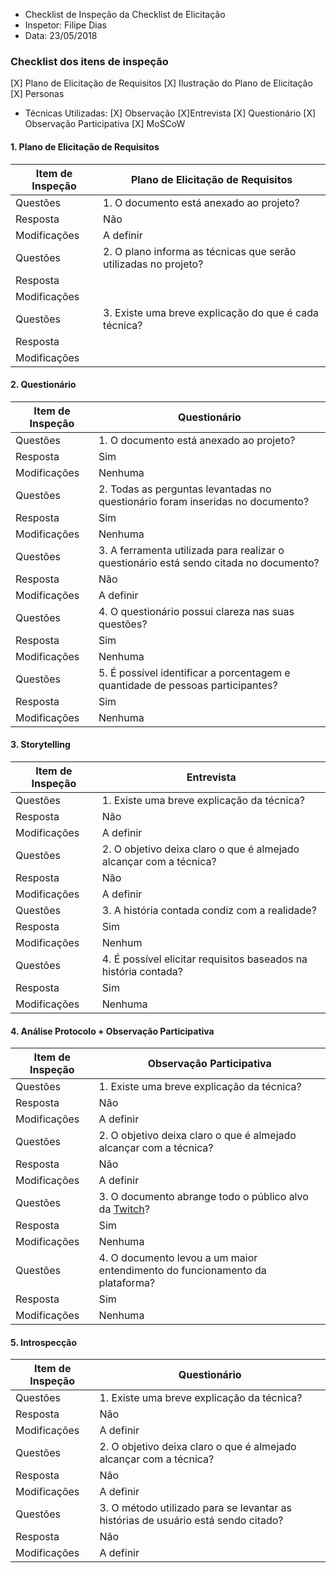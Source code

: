 * Checklist de Inspeção da Checklist de Elicitação
* Inspetor: Filipe Dias
* Data: 23/05/2018

### Checklist dos itens de inspeção
[X] Plano de Elicitação de Requisitos
[X] Ilustração do Plano de Elicitação
[X] Personas

* Técnicas Utilizadas:
[X] Observação
[X]Entrevista
[X] Questionário
[X] Observação Participativa
[X] MoSCoW

#### 1. Plano de Elicitação de Requisitos
|Item de Inspeção|Plano de Elicitação de Requisitos|
|------|-------|
Questões|1. O documento está anexado ao projeto?|
Resposta|   Não|
Modificações| A definir|
Questões|2. O plano informa as técnicas que serão utilizadas no projeto?|
Resposta||	
Modificações||
Questões|3. Existe uma breve explicação do que é cada técnica?
Resposta||
Modificações||

#### 2. Questionário
|Item de Inspeção|Questionário|
|------|-------|
Questões|1. O documento está anexado ao projeto?|
Resposta|Sim|
Modificações|Nenhuma|
Questões|2. Todas as perguntas levantadas no questionário foram inseridas no documento?|
Resposta|Sim|
Modificações|Nenhuma|
Questões|3. A ferramenta utilizada para realizar o questionário está sendo citada no documento?
Resposta|Não|
Modificações|A definir|
Questões|4. O questionário possui clareza nas suas questões?|
Resposta|Sim|
Modificações|Nenhuma|
Questões|5. É possível identificar a porcentagem e quantidade de pessoas participantes?|
Resposta|Sim|
Modificações|Nenhuma|

#### 3. Storytelling
|Item de Inspeção|Entrevista|
|------|-------|
Questões|1. Existe uma breve explicação da técnica?|
Resposta|Não|
Modificações|A definir|
Questões|2. O objetivo deixa claro o que é almejado alcançar com a técnica?|
Resposta|Não|
Modificações|A definir|
Questões|3. A história contada condiz com a realidade?
Resposta|Sim|
Modificações|Nenhum|
Questões|4. É possível elicitar requisitos baseados na história contada?|
Resposta|Sim|
Modificações|Nenhuma|

#### 4. Análise Protocolo + Observação Participativa
|Item de Inspeção|Observação Participativa|
|------|-------|
Questões|1. Existe uma breve explicação da técnica?|
Resposta|Não|
Modificações|A definir|
Questões|2. O objetivo deixa claro o que é almejado alcançar com a técnica?|
Resposta|Não|
Modificações|A definir|
Questões|3. O documento abrange todo o público alvo da [Twitch](https://github.com/gabrielziegler3/Requisitos-2018-1/wiki/Twitch)?
Resposta|Sim|
Modificações|Nenhuma|
Questões|4. O documento levou a um maior entendimento do funcionamento da plataforma?|
Resposta|Sim|
Modificações|Nenhuma|


#### 5. Introspecção
|Item de Inspeção|Questionário|
|------|-------|
Questões|1. Existe uma breve explicação da técnica?
Resposta|Não|
Modificações|A definir|
Questões|2. O objetivo deixa claro o que é almejado alcançar com a técnica?|
Resposta|Não|
Modificações|A definir|
Questões|3. O método utilizado para se levantar as histórias de usuário está sendo citado?|
Resposta|Não|
Modificações|A definir|
